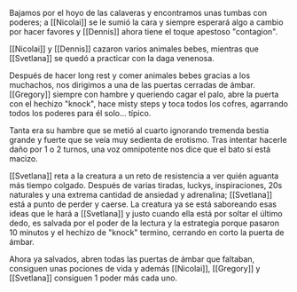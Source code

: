 Bajamos por el hoyo de las calaveras y encontramos unas tumbas con poderes; a [[Nicolai]] se le sumió la cara y siempre esperará algo a cambio por hacer favores y [[Dennis]] ahora tiene el toque apestoso "contagion".

[[Nicolai]] y [[Dennis]] cazaron varios animales bebes, mientras que [[Svetlana]] se quedó a practicar con la daga venenosa.

Después de hacer long rest y comer animales bebes gracias a los muchachos, nos dirigimos a una de las puertas cerradas de ámbar. [[Gregory]] siempre con hambre y queriendo cagar el palo, abre la puerta con el hechizo "knock", hace misty steps y toca todos los cofres, agarrando todos los poderes para él solo... típico. 

Tanta era su hambre que se metió al cuarto ignorando tremenda bestia grande y fuerte que se veía muy sedienta de erotismo. Tras intentar hacerle daño por 1 o 2 turnos, una voz omnipotente nos dice que el bato sí está macizo.

[[Svetlana]] reta a la creatura a un reto de resistencia a ver quién aguanta más tiempo colgado. Después de varias tiradas, luckys, inspiraciones, 20s naturales y una extrema cantidad de ansiedad y adrenalina; [[Svetlana]] está a punto de perder y caerse. La creatura ya se está saboreando esas ideas que le hará a [[Svetlana]] y justo cuando ella está por soltar el último dedo, es salvada por el poder de la lectura y la estrategia porque pasaron 10 minutos y el hechizo de "knock" termino, cerrando en corto la puerta de ámbar.

Ahora ya salvados, abren todas las puertas de ámbar que faltaban, consiguen unas pociones de vida y además [[Nicolai]], [[Gregory]] y [[Svetlana]] consiguen 1 poder más cada uno.